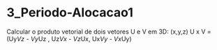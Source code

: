 # 3_Periodo-Alocacao1
Calcular o produto vetorial de dois vetores U e V em 3D: (x,y,z)
U x V = (Uy*Vz - Vy*Uz , Uz*Vx - Vz*Ux, Ux*Vy - Vx*Uy)
